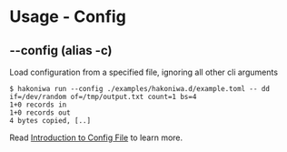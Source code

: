 # Usage - Config

## --config (alias -c)

Load configuration from a specified file, ignoring all other cli arguments

```console
$ hakoniwa run --config ./examples/hakoniwa.d/example.toml -- dd if=/dev/random of=/tmp/output.txt count=1 bs=4
1+0 records in
1+0 records out
4 bytes copied, [..]

```

Read [Introduction to Config File](./howto-introduction-to-config-file.md) to learn more.
